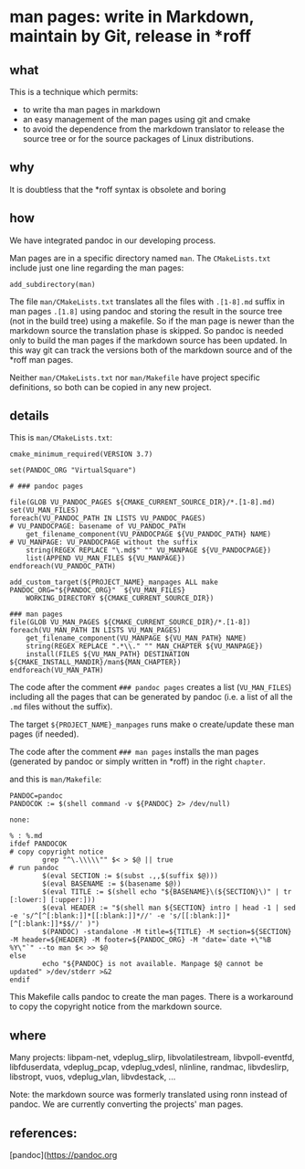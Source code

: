 man pages: write in Markdown, maintain by Git, release in \*roff
====

what
----
This is a technique which permits:

* to write tha man pages in markdown
* an easy management of the man pages using git and cmake
* to avoid the dependence from the markdown translator to release the source tree or for the source packages of Linux distributions.

why
----
It is doubtless that the *roff syntax is obsolete and boring

how
----
We have integrated pandoc in our developing process.

Man pages are in a specific directory named `man`.
The `CMakeLists.txt` include just one line regarding the man pages:
```
add_subdirectory(man)
```

The file `man/CMakeLists.txt` translates all the files with `.[1-8].md` suffix in man pages `.[1.8]`
using pandoc and storing the result in the source tree (not in the build tree) using a makefile. So if the man page
is newer than the markdown source the translation phase is skipped. 
So pandoc is needed only to build the man pages if the markdown source has been updated.
In this way git can track the versions both of the markdown source and of the \*roff man pages.

Neither `man/CMakeLists.txt` nor `man/Makefile` have project specific definitions, so both can be copied
in any new project.

details
----

This is `man/CMakeLists.txt`:

```
cmake_minimum_required(VERSION 3.7)

set(PANDOC_ORG "VirtualSquare")

# ### pandoc pages

file(GLOB VU_PANDOC_PAGES ${CMAKE_CURRENT_SOURCE_DIR}/*.[1-8].md)
set(VU_MAN_FILES)
foreach(VU_PANDOC_PATH IN LISTS VU_PANDOC_PAGES)
# VU_PANDOCPAGE: basename of VU_PANDOC_PATH
	get_filename_component(VU_PANDOCPAGE ${VU_PANDOC_PATH} NAME)
# VU_MANPAGE: VU_PANDOCPAGE without the suffix
	string(REGEX REPLACE "\.md$" "" VU_MANPAGE ${VU_PANDOCPAGE})
	list(APPEND VU_MAN_FILES ${VU_MANPAGE})
endforeach(VU_PANDOC_PATH)

add_custom_target(${PROJECT_NAME}_manpages ALL make PANDOC_ORG="${PANDOC_ORG}"  ${VU_MAN_FILES}
	WORKING_DIRECTORY ${CMAKE_CURRENT_SOURCE_DIR})

### man pages
file(GLOB VU_MAN_PAGES ${CMAKE_CURRENT_SOURCE_DIR}/*.[1-8])
foreach(VU_MAN_PATH IN LISTS VU_MAN_PAGES)
	get_filename_component(VU_MANPAGE ${VU_MAN_PATH} NAME)
	string(REGEX REPLACE ".*\\." "" MAN_CHAPTER ${VU_MANPAGE})
	install(FILES ${VU_MAN_PATH} DESTINATION ${CMAKE_INSTALL_MANDIR}/man${MAN_CHAPTER})
endforeach(VU_MAN_PATH)
```
The code after the comment `### pandoc pages` creates a list (`VU_MAN_FILES`) including all the pages
that can be generated by pandoc (i.e. a list of all the `.md` files without the suffix).

The target `${PROJECT_NAME}_manpages`  runs make o create/update these man pages (if needed).

The code after the comment `### man pages` installs the man pages (generated by pandoc or simply written in \*roff)
in the right `chapter`.

and this is `man/Makefile`:

```make
PANDOC=pandoc
PANDOCOK := $(shell command -v ${PANDOC} 2> /dev/null)

none:

% : %.md
ifdef PANDOCOK
# copy copyright notice
		grep "^\.\\\\\"" $< > $@ || true
# run pandoc
		$(eval SECTION := $(subst .,,$(suffix $@)))
		$(eval BASENAME := $(basename $@))
		$(eval TITLE := $(shell echo "${BASENAME}\(${SECTION}\)" | tr [:lower:] [:upper:]))
		$(eval HEADER := "$(shell man ${SECTION} intro | head -1 | sed -e 's/^[^[:blank:]]*[[:blank:]]*//' -e 's/[[:blank:]]*[^[:blank:]]*$$//' )")
		$(PANDOC) -standalone -M title=${TITLE} -M section=${SECTION} -M header=${HEADER} -M footer=${PANDOC_ORG} -M "date=`date +\"%B %Y\"`" --to man $< >> $@
else
		echo "${PANDOC} is not available. Manpage $@ cannot be updated" >/dev/stderr >&2
endif
```

This Makefile calls pandoc to create the man pages. There is a workaround to copy the copyright notice from the markdown source.

where
----
Many projects: libpam-net, vdeplug\_slirp, libvolatilestream, libvpoll-eventfd, libfduserdata, vdeplug\_pcap, vdeplug\_vdesl, nlinline, randmac, libvdeslirp, libstropt, vuos, vdeplug\_vlan, libvdestack, ...

Note: the markdown source was formerly translated using ronn instead of pandoc. We are currently converting the projects'
man pages.

references:
----
[pandoc](https://pandoc.org
